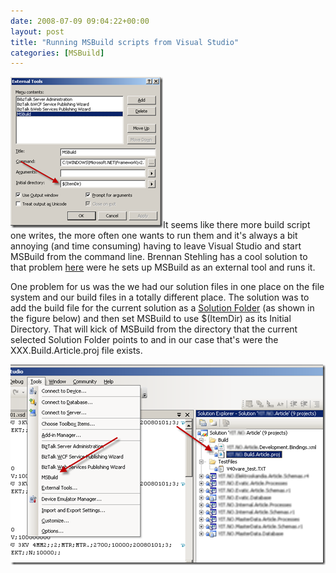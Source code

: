 ```yaml
---
date: 2008-07-09 09:04:22+00:00
layout: post
title: "Running MSBuild scripts from Visual Studio"
categories: [MSBuild]
---
```


[![MSBuild2](../assets/2008/07/windowslivewriterrunningmsbuildscriptsfromvisualstudio-9bb0msbuild2-thumb.png)](../assets/2008/07/windowslivewriterrunningmsbuildscriptsfromvisualstudio-9bb0msbuild2-2.png)It seems like there more build script one writes, the more often one wants to run them and it's always a bit annoying (and time consuming) having to leave Visual Studio and start MSBuild from the command line. Brennan Stehling has a cool solution to that problem [here](http://brennan.offwhite.net/blog/2007/05/31/running-msbuild-from-visual-studio/) were he sets up MSBuild as an external tool and runs it.

 

One problem for us was the we had our solution files in one place on the file system and our build files in a totally different place. The solution was to add the build file for the current solution as a [Solution Folder](http://msdn.microsoft.com/en-us/library/haytww03(VS.80).aspx) (as shown in the figure below) and then set MSBuild to use $(ItemDir) as its Initial Directory. That will kick of MSBuild from the directory that the current selected Solution Folder points to and in our case that's were the XXX.Build.Article.proj file exists.

 

[![MSBuild](../assets/2008/07/windowslivewriterrunningmsbuildscriptsfromvisualstudio-9bb0msbuild-thumb-2.png)](../assets/2008/07/windowslivewriterrunningmsbuildscriptsfromvisualstudio-9bb0msbuild-6.png)
